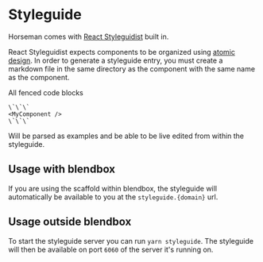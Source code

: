 # Styleguide

Horseman comes with [React Styleguidist][rs] built in.

React Styleguidist expects components to be organized using [atomic design][ad].
In order to generate a styleguide entry, you must create a markdown file in the
same directory as the component with the same name as the component.

All fenced code blocks

```
\`\`\`
<MyComponent />
\`\`\`
```

Will be parsed as examples and be able to be live edited from within the
styleguide.

## Usage with blendbox

If you are using the scaffold within blendbox, the styleguide will automatically
be available to you at the `styleguide.{domain}` url.

## Usage outside blendbox

To start the styleguide server you can run `yarn styleguide`. The styleguide
will then be available on port `6060` of the server it's running on.


[rs]: https://react-styleguidist.js.org/
[ad]: ./atomic-design.md
